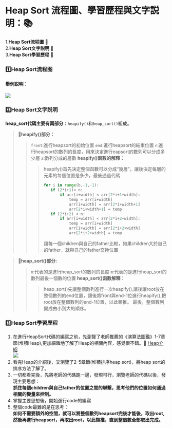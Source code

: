 # Heap Sort 流程圖、學習歷程與文字説明：:books: 
1.**Heap Sort流程圖**    :page_facing_up:   
2.**Heap Sort文字説明**    :page_facing_up:       
3.**Heap Sort學習歷程**  :page_facing_up: 

### :one:Heap Sort流程图
#### 舉例説明： 
![](https://i.imgur.com/pEF5ran.jpg)
### :two:Heap Sort文字説明 
**heap_sort代碼主要有兩部分**：`heapify()`和`heap_sort()`組成。 
> :paperclip:**heapify()部分：**
> > `front`:進行heapsort的初始位置
> > `end`:進行heapsort的結束位置
> > `n`:進行heapsort的數列的長度，用來決定進行eapsort的數列可以分成多少層
> > `a`:數列分成的層數
> > **heapify()函數的解釋：**
> > >heapify()首先決定整個函數可以分成“幾層”，讓後決定每層的元素的每個位置是多少，最後通過代碼
> > >```python
> > >for i in range(b,-1,-1):
> > >    if (2*i+1)< n:
> > >        if arr[i+width] < arr[2*i+1+width]:
> > >            temp = arr[i+width]
> > >            arr[i+width] = arr[2*i+width+1]
> > >            arr[2*i+width+1] = temp
> > >    if (2*i+2) < n:
> > >        if arr[i+width] < arr[2*i+2+width]:
> > >            temp = arr[i+width]
> > >            arr[i+width] = arr[2*i+2+width]
> > >            arr[2*i+2+width] = temp
> > >```
> > >讓每一個children與自己的father比較，如果children大於自己的father，就與自己的father交換位置

> :paperclip:**heap_sort()部分:**
> >`n`:代表的是進行heap_sort的數列的長度
> >`m`:代表的是進行heap_sort的數列最後一個數的位置
> >**heap_sort()函數解釋：**
> > > heap_sort()先讓整個數列進行一次heapify(),讓後讓root放在整個數列的end位置，讓後將front與end-1位進行heapify(),把root放在整個數列的end-1位置，以此類推。
> > > 最後，整個數列變成由小到大的順序。

### :three:Heap Sort學習歷程
1. 在進行HeapSort代碼的編寫之前，先瀏覽了老師推薦的《演算法圖鑑》1-7章節(堆積Heap),更加細緻地了解了Heap的相關內容，感覺很不錯。:paperclip:   [Heap介紹](/HeapSort/Heap的介紹.md)  
![](https://i.imgur.com/jHgn3ur.jpg)
2. 看完Heap的介紹後，又瀏覽了2-5章節(堆積排序heap sort)，將heap sort的排序方法了解了。
3. 一切都看完後，先將老師的代碼跑一邊，發現可行，瀏覽老師的代碼以後，發現主要思想：  
**抓住每個children與自己father的位置之間的聯繫，思考他們的位置如何通過相關的變量來控制。**
4. 掌握主要思想後，開始進行code的編寫
5. 整個code最難的是在思考：  
**如何不需要額外的空間，就可以將整個數列heapsort完後才能後，取出root,然後再進行heapsort，再取出root，以此類推，直到整個數全部取出完成。**
